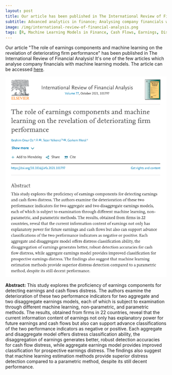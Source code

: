 ```yaml
---
layout: post
title: Our article has been published in The International Review of Financial Analysis! 
subtitle: Advanced analytics in finance; Analysing company financials with machine learning models
image: /img/international-review-of-financial-analysis.png
tags: [R, Machine Learning Models in Finance, Cash Flows, Earnings, Distress Prediction, Machine Learning, Estimation Methods]
---
```



Our article "The role of earnings components and machine learning on the revelation of deteriorating firm performance" has been published in The International Review of Financial Analysis! It's one of the few articles which analyse company financials with machine learning models. The article can be accessed [here](https://www.sciencedirect.com/science/article/abs/pii/S1057521921001332).

![The role of earnings components and machine learning on the revelation of deteriorating firm performance](/img/machine-learning-models-in-finance.png)

**Abstract:**
This study explores the proficiency of earnings components for detecting earnings and cash flows distress. The authors examine the deterioration of these two performance indicators for two aggregate and two disaggregate earnings models, each of which is subject to examination through different machine learning, non-parametric, and parametric methods. The results, obtained from firms in 22 countries, reveal that the current information content of earnings not only has explanatory power for future earnings and cash flows but also can support advance classifications of the two performance indicators as negative or positive. Each aggregate and disaggregate model offers distress classification ability, the disaggregation of earnings generates better, robust detection accuracies for cash flow distress, while aggregate earnings model provides improved classification for prospective earnings distress. The findings also suggest that machine learning estimation methods provide superior distress detection compared to a parametric method, despite its still decent performance.


